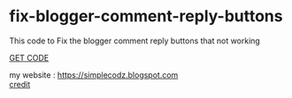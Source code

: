 # fix-blogger-comment-reply-buttons
This code to Fix the blogger comment reply buttons that not working

<a href="https://raw.githubusercontent.com/SimpleCodz/fix-blogger-comment-reply-buttons/master/fix-comment.html">GET CODE</a>

my website : <a href="https://simplecodz.blogspot.com">https://simplecodz.blogspot.com</a>
<br/>
<a href="https://bit.ly/2Anx2D5">credit</a>
